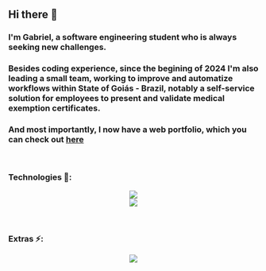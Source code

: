 ## Hi there 👋

### I'm Gabriel, a software engineering student who is always seeking new challenges. 
### Besides coding experience, since the begining of 2024 I'm also leading a small team, working to improve and automatize workflows within State of Goiás - Brazil, notably a self-service solution for employees to present and validate medical exemption certificates.
### And most importantly, I now have a web portfolio, which you can check out <a href="https://gabriel-mesq.github.io/webPortfolio/" target="_blank">here</a>

<br/>

### Technologies 📡:

<p align="center">
  <a href="https://skillicons.dev">
    <img src="https://skillicons.dev/icons?i=py,cs,java" />
    <br/>
    <img src="https://skillicons.dev/icons?i=html,css,js" />
  </a>
</p>

<br/>

### Extras ⚡:

<p align="center">
  <img src="https://leetcard.jacoblin.cool/Gabriel-Mesq?theme=nord&font=Manjari?width=500&height=200" />
  <br/><br/><br/><br/>
</p>


